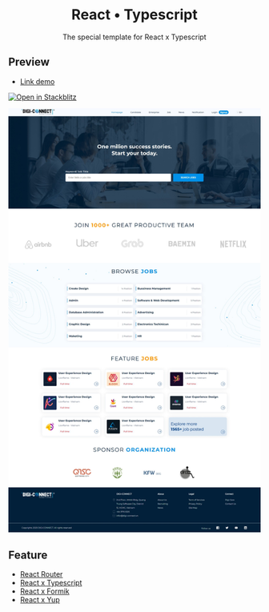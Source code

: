 <div align="center">
    <h1>React &bull; Typescript</h1>
    <p>The special template for React x Typescript</p>
</div>

## Preview

* [Link demo](https://reactux.netlify.app/)

[![Open in Stackblitz](https://developer.stackblitz.com/img/open_in_stackblitz.svg)](https://stackblitz.com/github/truongzodinet/react-typescript-template/tree/main/?file=.stackblitzrc)

![Homepage preview](/public/preview/homepage.jpeg)

## Feature

* [React Router](https://reactrouter.com/docs/en/v6/getting-started/installation)
* [React x Typescript](https://create-react-app.dev/docs/getting-started)
* [React x Formik](https://formik.org/docs/overview)
* [React x Yup](https://www.npmjs.com/package/yup)
